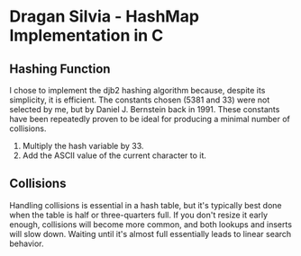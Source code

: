 # Dragan Silvia - HashMap Implementation in C

## Hashing Function
I chose to implement the djb2 hashing algorithm because, despite its simplicity, it is efficient. The constants chosen (5381 and 33) were not selected by me, but by Daniel J. Bernstein back in 1991. These constants have been repeatedly proven to be ideal for producing a minimal number of collisions.

1. Multiply the hash variable by 33.
2. Add the ASCII value of the current character to it.

## Collisions
Handling collisions is essential in a hash table, but it's typically best done when the table is half or three-quarters full. If you don't resize it early enough, collisions will become more common, and both lookups and inserts will slow down. Waiting until it's almost full essentially leads to linear search behavior.

